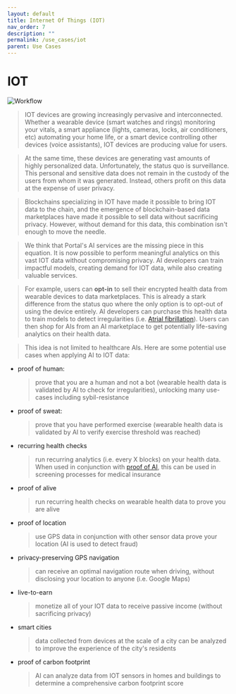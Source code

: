 ```yaml
---
layout: default
title: Internet Of Things (IOT) 
nav_order: 7
description: ""
permalink: /use_cases/iot
parent: Use Cases
---
```

# IOT
![Workflow](../gifs/iot_marketplace.gif)
> IOT devices are growing increasingly pervasive and interconnected. Whether a wearable device (smart watches and rings) monitoring your vitals, a smart appliance (lights, cameras, locks, air conditioners, etc) automating your home life, or a smart device controlling other devices (voice assistants), IOT devices are producing value for users.  

> At the same time, these devices are generating vast amounts of highly personalized data. Unfortunately, the status quo is surveillance. This personal and sensitive data does not remain in the custody of the users from whom it was generated. Instead, others profit on this data at the expense of user privacy.

> Blockchains specializing in IOT have made it possible to bring IOT data to the chain, and the emergence of blockchain-based data marketplaces have made it possible to sell data without sacrificing privacy. However, without demand for this data, this combination isn't enough to move the needle. 

> We think that Portal's AI services are the missing piece in this equation. It is now possible to perform meaningful analytics on this vast IOT data without compromising privacy. AI developers can train impactful models, creating demand for IOT data, while also creating valuable services. 

> For example, users can **opt-in** to sell their encrypted health data from wearable devices to data marketplaces. This is already a stark difference from the status quo where the only option is to opt-out of using the device entirely. AI developers can purchase this health data to train models to detect irregularities (i.e. [Atrial fibrillation](https://www.heart.org/en/health-topics/atrial-fibrillation/what-is-atrial-fibrillation-afib-or-af)). Users can then shop for AIs from an AI marketplace to get potentially life-saving analytics on their health data.

> This idea is not limited to healthcare AIs. Here are some potential use cases when applying AI to IOT data:

- proof of human:
    > prove that you are a human and not a bot (wearable health data is validated by AI to check for irregularities), unlocking many use-cases including sybil-resistance
- proof of sweat: 
    > prove that you have performed exercise (wearable health data is validated by AI to verify exercise threshold was reached)
- recurring health checks
    > run recurring analytics (i.e. every X blocks) on your health data. When used in conjunction with [proof of AI](https://whitepaper.portal3.ai/use_cases/proof_of_ai), this can be used in screening processes for medical insurance
- proof of alive
    > run recurring health checks on wearable health data to prove you are alive
- proof of location
    > use GPS data in conjunction with other sensor data prove your location (AI is used to detect fraud)
- privacy-preserving GPS navigation
    > can receive an optimal navigation route when driving, without disclosing your location to anyone (i.e. Google Maps)  
- live-to-earn
    > monetize all of your IOT data to receive passive income (without sacrificing privacy)
- smart cities
    > data collected from devices at the scale of a city can be analyzed to improve the experience of the city's residents
- proof of carbon footprint
    > AI can analyze data from IOT sensors in homes and buildings to determine a comprehensive carbon footprint score


